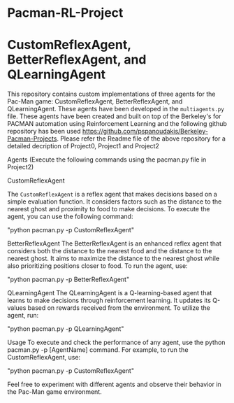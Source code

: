 # Pacman-RL-Project
# CustomReflexAgent, BetterReflexAgent, and QLearningAgent

This repository contains custom implementations of three agents for the Pac-Man game: CustomReflexAgent, BetterReflexAgent, and QLearningAgent. 
These agents have been developed in the `multiagents.py` file. These agents have been created and built on top of the Berkeley's for PACMAN automation using Reinforcement Learning and the following github repository has been used https://github.com/pspanoudakis/Berkeley-Pacman-Projects.
Please refer the Readme file of the above repository for a detailed decription of Project0, Project1 and Project2 

Agents
(Execute the following commands using the pacman.py file in Project2)

CustomReflexAgent

The `CustomReflexAgent` is a reflex agent that makes decisions based on a simple evaluation function. 
It considers factors such as the distance to the nearest ghost and proximity to food to make decisions. 
To execute the agent, you can use the following command:

"python pacman.py -p CustomReflexAgent"

BetterReflexAgent
The BetterReflexAgent is an enhanced reflex agent that considers both the distance to the nearest food and the distance to the nearest ghost. 
It aims to maximize the distance to the nearest ghost while also prioritizing positions closer to food. 
To run the agent, use:

"python pacman.py -p BetterReflexAgent"

QLearningAgent
The QLearningAgent is a Q-learning-based agent that learns to make decisions through reinforcement learning. 
It updates its Q-values based on rewards received from the environment. 
To utilize the agent, run:

"python pacman.py -p QLearningAgent"

Usage
To execute and check the performance of any agent, use the python pacman.py -p [AgentName] command. For example, to run the CustomReflexAgent, use:

"python pacman.py -p CustomReflexAgent"

Feel free to experiment with different agents and observe their behavior in the Pac-Man game environment.

